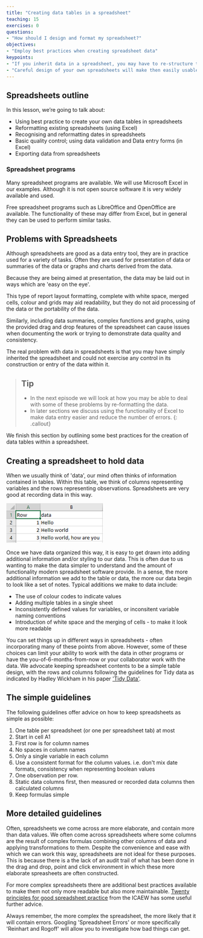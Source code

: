 ```yaml
---
title: "Creating data tables in a spreadsheet"
teaching: 15
exercises: 0
questions:
- "How should I design and format my spreadsheet?"
objectives:
- "Employ best practices when creating spreadsheet data"
keypoints:
- "If you inherit data in a spreadsheet, you may have to re-structure the data to make it usable and/or consistent "
- "Careful design of your own spreadsheets will make then easily usable and portable to other systems"
---
```



## Spreadsheets outline

In this lesson, we’re going to talk about:

- Using best practice to create your own data tables in spreadsheets
- Reformatting existing spreadsheets (using Excel)
- Recognising and reformatting dates in spreadsheets
- Basic quality control; using data validation and Data entry forms (in Excel)
- Exporting data from spreadsheets

### Spreadsheet programs

Many spreadsheet programs are available. We will use Microsoft Excel in our examples.
Although it is not open source software it is very widely available and used.

Free spreadsheet programs such as LibreOffice and OpenOffice are available.
The functionality of these may differ from Excel, but in general they can be used to perform similar tasks.


## Problems with Spreadsheets

Although spreadsheets are good as a data entry tool, they are in practice used for a variety of tasks.
Often they are used for presentation of data or summaries of the data or graphs and charts derived from the data.

Because they are being aimed at presentation, the data may be laid out in ways which are 'easy on the eye'.

This type of report layout formatting, complete with white space, merged cells, colour and grids may aid
readability, but they do not aid processing of the data or the portability of the data.

Similarly, including data summaries, complex functions and graphs, using the provided drag and drop features of
the spreadsheet can cause issues when documenting the work or trying to demonstrate data quality and consistency.

The real problem with data in spreadsheets is that you may have simply inherited the spreadsheet and could
not exercise any control in its construction or entry of the data within it.

> ## Tip
> * In the next episode we will look at how you may be able to deal with some of these problems by re-formatting the data.
> * In later sections we discuss using the functionality of Excel to make data entry easier and reduce the number of errors.
{: .callout}

We finish this section by outlining some best practices for the creation of data tables within a spreadsheet.



## Creating a spreadsheet to hold data

When we usually think of 'data', our mind often thinks of information
    contained in tables.
Within this table, we think of columns representing variables
    and the rows representing observations.
Spreadsheets are very good at recording data in this way.

![simple_spreadsheet](../fig/spreadsheet_simple_data_01.png)

Once we have data organized this way, it is easy to get drawn into adding
    additional information and/or styling to our data.
This is often due to us wanting to make the data simpler to understand and
    the amount of functionality modern spreadsheet software provide.
In a sense, the more additional information we add to the table or data,
    the more our data begin to look like a set of notes.
Typical additions we make to data include:

* The use of colour codes to indicate values
* Adding multiple tables in a single sheet
* Inconsistently defined values for variables, or inconsitent variable naming conventions
* Introduction of white space and the merging of cells - to make it look more readable

You can set things up in different ways in spreadsheets -
    often incorporating many of these points from above.
However, some of these choices can limit your ability to
    work with the data in other programs or
    have the you-of-6-months-from-now or your collaborator work with the data.
We advocate keeping spreadsheet contents to be a simple table design,
    with the rows and columns following the guidelines for Tidy data as indicated by Hadley Wickham in his paper ['Tidy Data'](https://www.jstatsoft.org/article/view/v059i10).


## The simple guidelines

The following guidelines offer advice on how to keep spreadsheets as simple as possible:

1. One table per spreadsheet (or one per spreadsheet tab) at most
2. Start in cell A1
3. First row is for column names
4. No spaces in column names
5. Only a single variable in each column
6. Use a consistent format for the column values. i.e. don't mix date formats, consistency when representing boolean values
7. One observation per row.
8. Static data columns first, then measured or recorded data columns then calculated columns
9. Keep formulas simple


## More detailed guidelines

Often, spreadsheets we come across are more elaborate, and contain more than data values.
We often come across spreadsheets where some columns are the result of complex
    formulas combining other columns of data and applying transformations to them.
Despite the convenience and ease with which we can work this way,
    spreadsheets are not ideal for these purposes.
This is because there is a the lack of an audit trail of what has been done
in the drag and drop, point and click environment in which these more elaborate spreasheets are often constructed.

For more complex spreadsheets there are additional best practices available
    to make them not only more readable but also more maintainable.
[Twenty principles for good spreadsheet practice](http://www.icaew.com/~/media/corporate/files/technical/information%20technology/excel%20community/166%20twenty%20principles%20for%20good%20spreadsheet%20practice.ashx)
from the ICAEW has some useful further advice.

Always remember, the more complex the spreadsheet, the more likely that it will contain errors.
Googling 'Spreadsheet Errors' or more specifically 'Reinhart and Rogoff' will allow you to investigate how bad things can get.
